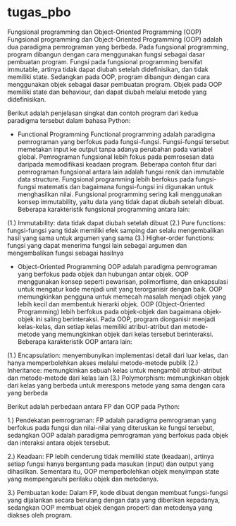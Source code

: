 # tugas_pbo
Fungsional programming dan Object-Oriented Programming (OOP)
Fungsional programming dan Object-Oriented Programming (OOP) adalah dua paradigma pemrograman yang berbeda. Pada fungsional programming, program dibangun dengan cara menggunakan fungsi sebagai dasar pembuatan program. Fungsi pada fungsional programming bersifat immutable, artinya tidak dapat diubah setelah didefinisikan, dan tidak memiliki state. Sedangkan pada OOP, program dibangun dengan cara menggunakan objek sebagai dasar pembuatan program. Objek pada OOP memiliki state dan behaviour, dan dapat diubah melalui metode yang didefinisikan.

Berikut adalah penjelasan singkat dan contoh program dari kedua paradigma tersebut dalam bahasa Python:

- Functional Programming
Functional programming adalah paradigma pemrograman yang berfokus pada fungsi-fungsi. Fungsi-fungsi tersebut memetakan input ke output tanpa adanya perubahan pada variabel global. Pemrograman fungsional lebih fokus pada pemrosesan data daripada memodifikasi keadaan program. Beberapa contoh fitur dari pemrograman fungsional antara lain adalah fungsi renik dan immutable data structure.
Fungsional programming lebih berfokus pada fungsi-fungsi matematis dan bagaimana fungsi-fungsi ini digunakan untuk menghasilkan nilai. Fungsional programming sering kali menggunakan konsep immutability, yaitu data yang tidak dapat diubah setelah dibuat. Beberapa karakteristik fungsional programming antara lain:

(1.) Immutability: data tidak dapat diubah setelah dibuat
(2.) Pure functions: fungsi-fungsi yang tidak memiliki efek samping dan selalu mengembalikan hasil yang sama untuk argumen yang sama
(3.) Higher-order functions: fungsi yang dapat menerima fungsi lain sebagai argumen dan mengembalikan fungsi sebagai hasilnya

- Object-Oriented Programming
OOP adalah paradigma pemrograman yang berfokus pada objek dan hubungan antar objek. OOP menggunakan konsep seperti pewarisan, polimorfisme, dan enkapsulasi untuk mengatur kode menjadi unit yang terorganisir dengan baik. OOP memungkinkan pengguna untuk memecah masalah menjadi objek yang lebih kecil dan membentuk hierarki objek.
OOP (Object-Oriented Programming) lebih berfokus pada objek-objek dan bagaimana objek-objek ini saling berinteraksi. Pada OOP, program diorganisir menjadi kelas-kelas, dan setiap kelas memiliki atribut-atribut dan metode-metode yang memungkinkan objek dari kelas tersebut berinteraksi. Beberapa karakteristik OOP antara lain:

(1.) Encapsulation: menyembunyikan implementasi detail dari luar kelas, dan hanya memperbolehkan akses melalui metode-metode publik
(2.) Inheritance: memungkinkan sebuah kelas untuk mengambil atribut-atribut dan metode-metode dari kelas lain
(3.) Polymorphism: memungkinkan objek dari kelas yang berbeda untuk merespons metode yang sama dengan cara yang berbeda

Berikut adalah perbedaan antara FP dan OOP pada Python:

1.) Pendekatan pemrograman: FP adalah paradigma pemrograman yang berfokus pada fungsi dan nilai-nilai yang diteruskan ke fungsi tersebut, sedangkan OOP adalah paradigma pemrograman yang berfokus pada objek dan interaksi antara objek tersebut.

2.) Keadaan: FP lebih cenderung tidak memiliki state (keadaan), artinya setiap fungsi hanya bergantung pada masukan (input) dan output yang dihasilkan. Sementara itu, OOP memperbolehkan objek menyimpan state yang mempengaruhi perilaku objek dan metodenya.

3.) Pembuatan kode: Dalam FP, kode dibuat dengan membuat fungsi-fungsi yang dijalankan secara berulang dengan data yang diberikan kepadanya, sedangkan OOP membuat objek dengan properti dan metodenya yang diakses oleh program.
